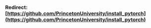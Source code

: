 ###  Redirect: [https://github.com/PrincetonUniversity/install_pytorch](https://github.com/PrincetonUniversity/install_pytorch)
